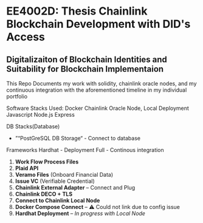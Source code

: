 
<h1> EE4002D: Thesis Chainlink Blockchain Development with DID's Access 
</h1>
<h2>Digitalizaiton of Blockchain Identities and Suitability for Blockchain Implementaion</h2>
<p>
This Repo Documents my work with solidity, chainlink oracle nodes, and my continuous integration with the 
aforementioned timeline in my individual portfolio 

Software Stacks Used:
Docker
Chainlink Oracle Node, Local Deployment
Javascript 
Node.js
Express


DB Stacks(Database)
- ”“PostGreSQL DB Storage“ - Connect to database


Frameworks
Hardhat - Deployment Full - Continous integration 
  
</p>

1. **Work Flow Process Files**
2. **Plaid API**
3. **Veramo Files** (Onboard Financial Data)
4. **Issue VC** (Verifiable Credential)
5. **Chainlink External Adapter** – Connect and Plug
6. **Chainlink DECO + TLS**
7. **Connect to Chainlink Local Node**
8. **Docker Compose Connect** – ⚠️ Could not link due to config issue
9. **Hardhat Deployment** – _In progress with Local Node_



